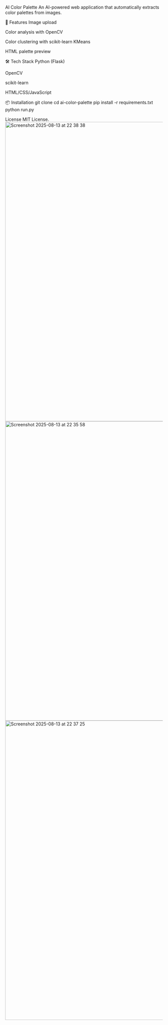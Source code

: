AI Color Palette 
An AI-powered web application that automatically extracts color palettes from images.

🚀 Features
Image upload

Color analysis with OpenCV

Color clustering with scikit-learn KMeans

HTML palette preview

🛠 Tech Stack
Python (Flask)

OpenCV

scikit-learn

HTML/CSS/JavaScript

📦 Installation
git clone 
cd ai-color-palette
pip install -r requirements.txt
python run.py

 License
MIT License.
<img width="1470" height="956" alt="Screenshot 2025-08-13 at 22 38 38" src="https://github.com/user-attachments/assets/fa2abb05-2655-4de4-9684-48b15468e776" />
<img width="1470" height="956" alt="Screenshot 2025-08-13 at 22 35 58" src="https://github.com/user-attachments/assets/edabb264-a9d3-467a-a146-dc0fd2bb336d" />
<img width="1470" height="956" alt="Screenshot 2025-08-13 at 22 37 25" src="https://github.com/user-attachments/assets/cffa4fc6-f278-4379-b813-7d9715cda1cf" />




